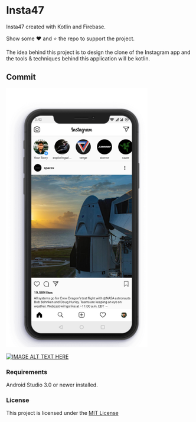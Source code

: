 # Insta47

Insta47 created with Kotlin and Firebase. 

Show some ❤️ and ⭐️ the repo to support the project.

The idea behind this project is to design the clone of the Instagram app and the tools &amp; techniques behind this application will be kotlin.

## Commit

<img src="screenshot/part-1.png" height="700"/>

[![IMAGE ALT TEXT HERE](https://img.youtube.com/vi/dDqzR0IaX8U/0.jpg)](https://www.youtube.com/watch?v=dDqzR0IaX8U&t=6s)

### Requirements
Android Studio 3.0 or newer installed.

### License
This project is licensed under the [MIT License](LICENSE)
